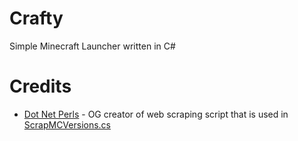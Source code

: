 # Crafty
Simple Minecraft Launcher written in C#  

# Credits
- [Dot Net Perls](https://www.dotnetperls.com) - OG creator of web scraping script that is used in [ScrapMCVersions.cs](https://github.com/Heapy1337/Crafty/blob/master/Crafty/ScrapMCVersions.cs)
